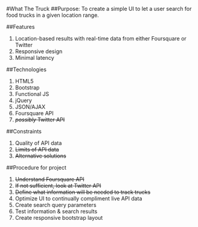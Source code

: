 #What The Truck
##Purpose:
To create a simple UI to let a user search for food trucks in a given location range.

##Features
1. Location-based results with real-time data from either Foursquare or Twitter
1. Responsive design
1. Minimal latency

##Technologies
1. HTML5
1. Bootstrap
1. Functional JS
1. jQuery
1. JSON/AJAX
1. Foursquare API
1. ~~*possibly* Twitter API~~

##Constraints
1. Quality of API data
1. ~~Limits of API data~~
1. ~~Alternative solutions~~

##Procedure for project
1. ~~Understand Foursquare API~~
1. ~~If not sufficient, look at Twitter API~~
1. ~~Define what information will be needed to track trucks~~
1. Optimize UI to continually compliment live API data
1. Create search query parameters
1. Test information & search results
1. Create responsive bootstrap layout
